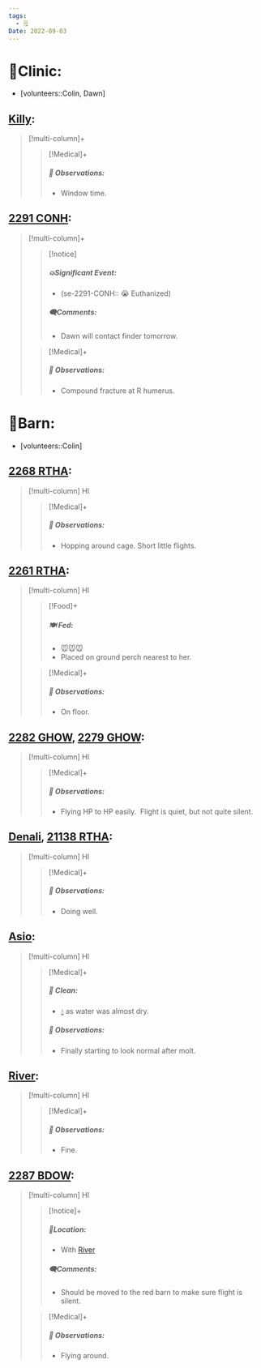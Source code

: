 ```yaml
---
tags:
  - 🗒️
Date: 2022-09-03
---
```


# 🏥Clinic:
- [volunteers::Colin, Dawn]

## [Killy](../RARE%20Birds/Ed%20Birds/Killy.md):
> [!multi-column]+
>
>> [!Medical]+
>> ##### 🔭 Observations:
>> - Window time.

## [2291 CONH](../RARE%20Birds/2291%20CONH.md):
> [!multi-column]+
>
>> [!notice]
>> ##### 💥Significant Event:
>> - (se-2291-CONH:: 😭 Euthanized)
>>
>> ##### 🗨️Comments:
>> - Dawn will contact finder tomorrow.
>
>> [!Medical]+
>> ##### 🔭 Observations:
>> - Compound fracture at R humerus.

# 🏡Barn:
- [volunteers::Colin]

## [2268 RTHA](../RARE%20Birds/2268%20RTHA.md):
> [!multi-column] HI
>
>> [!Medical]+
>> ##### 🔭 Observations:
>> - Hopping around cage. Short little flights.

## [2261 RTHA](../RARE%20Birds/2261%20RTHA.md):
> [!multi-column] HI
>
>> [!Food]+
>> ##### 🍽️ Fed:
>> - 🐭🐭🐭
>> - Placed on ground perch nearest to her.
>
>> [!Medical]+
>> ##### 🔭 Observations:
>> - On floor.

## [2282 GHOW](../RARE%20Birds/2282%20GHOW.md), [2279 GHOW](../RARE%20Birds/2279%20GHOW.md):
> [!multi-column] HI
>
>> [!Medical]+
>> ##### 🔭 Observations:
>> - Flying HP to HP easily.  Flight is quiet, but not quite silent.

## [Denali](../RARE%20Birds/Ed%20Birds/Denali.md), [21138 RTHA](../RARE%20Birds/21138%20RTHA.md):
> [!multi-column] HI
>
>> [!Medical]+
>> ##### 🔭 Observations:
>> - Doing well.

## [Asio](../RARE%20Birds/Ed%20Birds/Asio.md):
> [!multi-column] HI
>
>> [!Medical]+
>>##### 🫧 Clean:
>> - [💧](../Admin/Codes/Fresh%20water.md) as water was almost dry.
>>
>> ##### 🔭 Observations:
>> - Finally starting to look normal after molt.

## [River](../RARE%20Birds/Ed%20Birds/River.md):
> [!multi-column] HI
>
>> [!Medical]+
>> ##### 🔭 Observations:
>> - Fine.

## [2287 BDOW](../RARE%20Birds/2287%20BDOW.md):
> [!multi-column] HI
>
>> [!notice]+
>> ##### 📍Location:
>> - With [River](../RARE%20Birds/Ed%20Birds/River.md)
>>
>> ##### 🗨️Comments:
>> - Should be moved to the red barn to make sure flight is silent.
>
>
>> [!Medical]+
>> ##### 🔭 Observations:
>> - Flying around.

